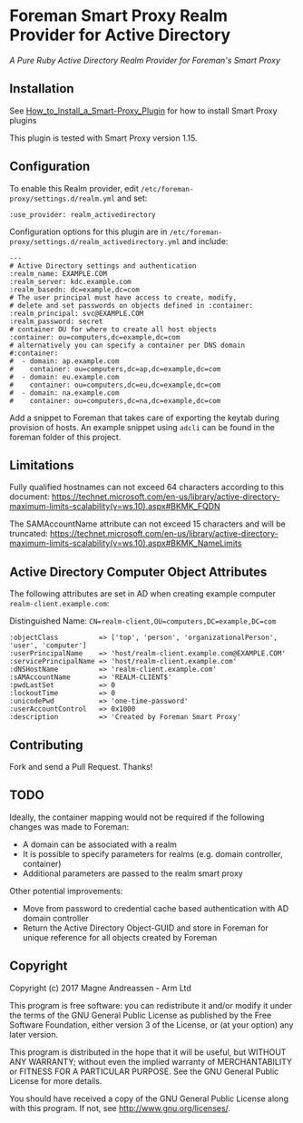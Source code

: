 # Foreman Smart Proxy Realm Provider for Active Directory

*A Pure Ruby Active Directory Realm Provider for Foreman's Smart Proxy*

## Installation

See [How_to_Install_a_Smart-Proxy_Plugin](http://projects.theforeman.org/projects/foreman/wiki/How_to_Install_a_Smart-Proxy_Plugin)
for how to install Smart Proxy plugins

This plugin is tested with Smart Proxy version 1.15.

## Configuration

To enable this Realm provider, edit `/etc/foreman-proxy/settings.d/realm.yml` and set:

    :use_provider: realm_activedirectory

Configuration options for this plugin are in `/etc/foreman-proxy/settings.d/realm_activedirectory.yml` and include:

    ---
    # Active Directory settings and authentication
    :realm_name: EXAMPLE.COM
    :realm_server: kdc.example.com
    :realm_basedn: dc=example,dc=com
    # The user principal must have access to create, modify,
    # delete and set passwords on objects defined in :container:
    :realm_principal: svc@EXAMPLE.COM
    :realm_password: secret
    # container OU for where to create all host objects
    :container: ou=computers,dc=example,dc=com
    # alternatively you can specify a container per DNS domain
    #:container:
    #  - domain: ap.example.com
    #    container: ou=computers,dc=ap,dc=example,dc=com
    #  - domain: eu.example.com
    #    container: ou=computers,dc=eu,dc=example,dc=com
    #  - domain: na.example.com
    #    container: ou=computers,dc=na,dc=example,dc=com

Add a snippet to Foreman that takes care of exporting the keytab during provision of hosts. An example snippet using `adcli` can be found in the foreman folder of this project.

## Limitations

Fully qualified hostnames can not exceed 64 characters according to this document:
https://technet.microsoft.com/en-us/library/active-directory-maximum-limits-scalability(v=ws.10).aspx#BKMK_FQDN

The SAMAccountName attribute can not exceed 15 characters and will be truncated:
https://technet.microsoft.com/en-us/library/active-directory-maximum-limits-scalability(v=ws.10).aspx#BKMK_NameLimits

## Active Directory Computer Object Attributes

The following attributes are set in AD when creating example computer `realm-client.example.com`:

Distinguished Name: `CN=realm-client,OU=computers,DC=example,DC=com`

    :objectClass          => ['top', 'person', 'organizationalPerson', 'user', 'computer']
    :userPrincipalName    => 'host/realm-client.example.com@EXAMPLE.COM'
    :servicePrincipalName => 'host/realm-client.example.com'
    :dNSHostName          => 'realm-client.example.com'
    :sAMAccountName       => 'REALM-CLIENT$'
    :pwdLastSet           => 0
    :lockoutTime          => 0
    :unicodePwd           => 'one-time-password'
    :userAccountControl   => 0x1000
    :description          => 'Created by Foreman Smart Proxy'

## Contributing

Fork and send a Pull Request. Thanks!

## TODO

Ideally, the container mapping would not be required if the following changes was made to Foreman:

 - A domain can be associated with a realm
 - It is possible to specify parameters for realms (e.g. domain controller, container)
 - Additional parameters are passed to the realm smart proxy

Other potential improvements:

 - Move from password to credential cache based authentication with AD domain controller
 - Return the Active Directory Object-GUID and store in Foreman for unique reference for all objects created by Foreman

## Copyright

Copyright (c) 2017 Magne Andreassen - Arm Ltd

This program is free software: you can redistribute it and/or modify
it under the terms of the GNU General Public License as published by
the Free Software Foundation, either version 3 of the License, or
(at your option) any later version.

This program is distributed in the hope that it will be useful,
but WITHOUT ANY WARRANTY; without even the implied warranty of
MERCHANTABILITY or FITNESS FOR A PARTICULAR PURPOSE.  See the
GNU General Public License for more details.

You should have received a copy of the GNU General Public License
along with this program.  If not, see <http://www.gnu.org/licenses/>.
